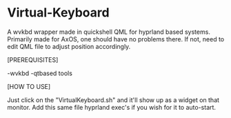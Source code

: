 # Virtual-Keyboard
A wvkbd wrapper made in quickshell QML for hyprland based systems. Primarily made for AxOS, one should have no problems there. If not, need to edit QML file to adjust position accordingly.

[PREREQUISITES]

-wvkbd
-qtbased tools

[HOW TO USE]

Just click on the "VirtualKeyboard.sh" and it'll show up as a widget on that monitor. Add this same file hyprland exec's if you wish for it to auto-start.
